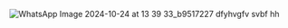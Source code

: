 ![WhatsApp Image 2024-10-24 at 13 39 33_b9517227](https://github.com/user-attachments/assets/b125fe60-f316-490c-a84a-56b6f4abfa0b)
dfyhvgfv
svbf
 hh
